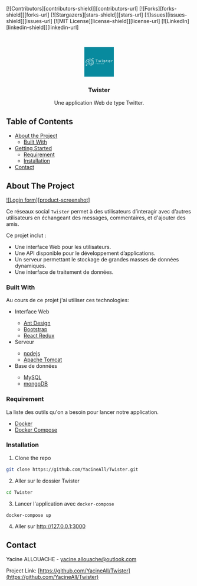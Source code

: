 <!--
*** Thanks for checking out this README Template. If you have a suggestion that would
*** make this better, please fork the repo and create a pull request or simply open
*** an issue with the tag "enhancement".
*** Thanks again! Now go create something AMAZING! :D
-->





<!-- PROJECT SHIELDS -->
<!--
*** I'm using markdown "reference style" links for readability.
*** Reference links are enclosed in brackets [ ] instead of parentheses ( ).
*** See the bottom of this document for the declaration of the reference variables
*** for contributors-url, forks-url, etc. This is an optional, concise syntax you may use.
*** https://www.markdownguide.org/basic-syntax/#reference-style-links
-->
[![Contributors][contributors-shield]][contributors-url]
[![Forks][forks-shield]][forks-url]
[![Stargazers][stars-shield]][stars-url]
[![Issues][issues-shield]][issues-url]
[![MIT License][license-shield]][license-url]
[![LinkedIn][linkedin-shield]][linkedin-url]



<!-- PROJECT LOGO -->
<br />
<p align="center">
  <a href="https://github.com/YacineAll/Twister">
    <img src="./images/logo-01.png" alt="Logo" width="80" height="80">
  </a>
  <h3 align="center"><stong>Twister</stong></h3>
  <p align="center">Une application Web de type Twitter.</p>



<!-- TABLE OF CONTENTS -->
## Table of Contents

* [About the Project](#about-the-project)
  * [Built With](#built-with)
* [Getting Started](#getting-started)
  * [Requirement](#Requirement)
  * [Installation](#installation)
* [Contact](#contact)



<!-- ABOUT THE PROJECT -->
## About The Project

[![Login form][product-screenshot]](./images/scrren_shot.png)

Ce réseaux social `Twister` permet à des utilisateurs d’interagir avec d’autres utilisateurs en échangeant des messages, commentaires, et  d'ajouter des amis. 

Ce projet inclut :
* Une interface Web pour les utilisateurs.
* Une API disponible pour le développement d’applications.
* Un serveur permettant le stockage de grandes  masses  de  données  dynamiques.
* Une interface de traitement de données.

### Built With
Au cours de ce projet j'ai utiliser ces technologies:

<ul>
    <li>Interface Web</li>
    <ul>
        <li><a href="https://ant.design">Ant Design</a></li>
        <li><a href="https://getbootstrap.com">Bootstrap</a></li>
        <li><a href="https://react-redux.js.org">React Redux</a></li>
    </ul>
    <li>Serveur</li>
    <ul>
        <li><a href="https://nodejs.org/en/">nodejs</a></li>
        <li><a href="http://tomcat.apache.org/">Apache Tomcat</a></li>
    </ul>
    <li>Base de données</li>
    <ul>
        <li><a href="https://www.mysql.com/">MySQL</a></li>
        <li><a href="https://www.mongodb.com//">mongoDB</a></li>
    </ul>
</ul>

### Requirement

La liste des outils qu'on a besoin pour lancer notre application.

* [Docker](https://docs.docker.com/get-docker/)
* [Docker Compose](https://docs.docker.com/compose/install/)


### Installation

1. Clone the repo
```sh
git clone https://github.com/YacineAll/Twister.git
```
2. Aller sur le dossier Twister
```sh
cd Twister
```
3. Lancer l'application avec `docker-compose`
```sh
docker-compose up
```
4. Aller sur http://127.0.0.1:3000



<!-- CONTACT -->
## Contact

Yacine ALLOUACHE - yacine.allouache@outlook.com

Project Link: [https://github.com/YacineAll/Twister](https://github.com/YacineAll/Twister)


